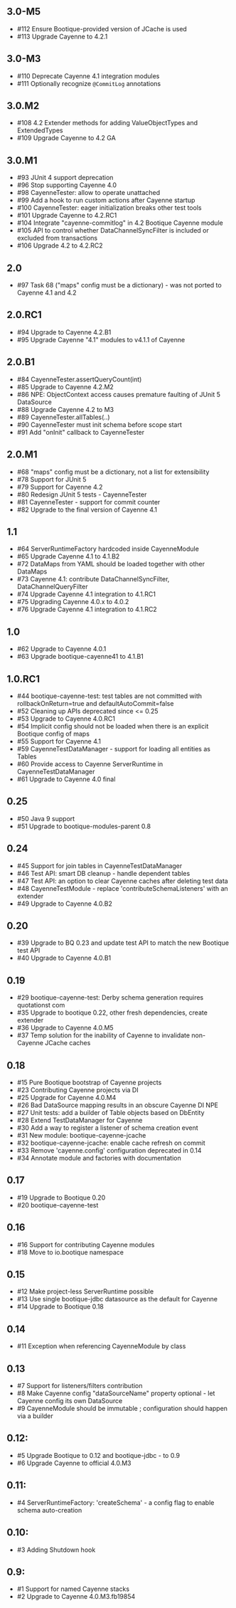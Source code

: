 ## 3.0-M5

* #112 Ensure Bootique-provided version of JCache is used
* #113 Upgrade Cayenne to 4.2.1

## 3.0-M3

* #110 Deprecate Cayenne 4.1 integration modules
* #111 Optionally recognize `@CommitLog` annotations

## 3.0.M2

* #108 4.2 Extender methods for adding ValueObjectTypes and ExtendedTypes
* #109 Upgrade Cayenne to 4.2 GA

## 3.0.M1

* #93 JUnit 4 support deprecation
* #96 Stop supporting Cayenne 4.0
* #98 CayenneTester: allow to operate unattached 
* #99 Add a hook to run custom actions after Cayenne startup
* #100 CayenneTester: eager initialization breaks other test tools
* #101 Upgrade Cayenne to 4.2.RC1
* #104 Integrate "cayenne-commitlog" in 4.2 Bootique Cayenne module
* #105 API to control whether DataChannelSyncFilter is included or excluded from transactions
* #106 Upgrade 4.2 to 4.2.RC2

## 2.0

* #97 Task 68 ("maps" config must be a dictionary) - was not ported to Cayenne 4.1 and 4.2

## 2.0.RC1

* #94 Upgrade to Cayenne 4.2.B1
* #95 Upgrade Cayenne "4.1" modules to v4.1.1 of Cayenne

## 2.0.B1

* #84 CayenneTester.assertQueryCount(int)
* #85 Upgrade to Cayenne 4.2.M2
* #86 NPE: ObjectContext access causes premature faulting of JUnit 5 DataSource
* #88 Upgrade Cayenne 4.2 to M3
* #89 CayenneTester.allTables(..)
* #90 CayenneTester must init schema before scope start
* #91 Add "onInit" callback to CayenneTester 

## 2.0.M1

* #68 "maps" config must be a dictionary, not a list for extensibility
* #78 Support for JUnit 5
* #79 Support for Cayenne 4.2
* #80 Redesign JUnit 5 tests - CayenneTester
* #81 CayenneTester - support for commit counter
* #82 Upgrade to the final version of Cayenne 4.1

## 1.1

* #64 ServerRuntimeFactory hardcoded inside CayenneModule
* #65 Upgrade Cayenne 4.1 to 4.1.B2
* #72 DataMaps from YAML should be loaded together with other DataMaps 
* #73 Cayenne 4.1: contribute DataChannelSyncFilter, DataChannelQueryFilter
* #74 Upgrade Cayenne 4.1 integration to 4.1.RC1 
* #75 Upgrading Cayenne 4.0.x to 4.0.2
* #76 Upgrade Cayenne 4.1 integration to 4.1.RC2  

## 1.0

* #62 Upgrade to Cayenne 4.0.1
* #63 Upgrade bootique-cayenne41 to 4.1.B1

## 1.0.RC1

* #44 bootique-cayenne-test: test tables are not committed with rollbackOnReturn=true and defaultAutoCommit=false
* #52 Cleaning up APIs deprecated since <= 0.25 
* #53 Upgrade to Cayenne 4.0.RC1
* #54 Implicit config should not be loaded when there is an explicit Bootique config of maps
* #55 Support for Cayenne 4.1
* #59 CayenneTestDataManager - support for loading all entities as Tables 
* #60 Provide access to Cayenne ServerRuntime in CayenneTestDataManager
* #61 Upgrade to Cayenne 4.0 final

## 0.25

* #50 Java 9 support
* #51 Upgrade to bootique-modules-parent 0.8

## 0.24

* #45 Support for join tables in CayenneTestDataManager
* #46 Test API: smart DB cleanup - handle dependent tables
* #47 Test API: an option to clear Cayenne caches after deleting test data
* #48 CayenneTestModule - replace 'contributeSchemaListeners' with an extender
* #49 Upgrade to Cayenne 4.0.B2

## 0.20

* #39 Upgrade to BQ 0.23 and update test API to match the new Bootique test API
* #40 Upgrade to Cayenne 4.0.B1

## 0.19

* #29 bootique-cayenne-test: Derby schema generation requires quotationst com
* #35 Upgrade to bootique 0.22, other fresh dependencies, create extender
* #36 Upgrade to Cayenne 4.0.M5
* #37 Temp solution for the inability of Cayenne to invalidate non-Cayenne JCache caches

## 0.18

* #15 Pure Bootique bootstrap of Cayenne projects
* #23 Contributing Cayenne projects via DI
* #25 Upgrade for Cayenne 4.0.M4
* #26 Bad DataSource mapping results in an obscure Cayenne DI NPE
* #27 Unit tests: add a builder of Table objects based on DbEntity
* #28 Extend TestDataManager for Cayenne
* #30 Add a way to register a listener of schema creation event
* #31 New module: bootique-cayenne-jcache
* #32 bootique-cayenne-jcache: enable cache refresh on commit
* #33 Remove 'cayenne.config' configuration deprecated in 0.14 
* #34 Annotate module and factories with documentation

## 0.17

* #19 Upgrade to Bootique 0.20
* #20 bootique-cayenne-test

## 0.16

* #16 Support for contributing Cayenne modules
* #18 Move to io.bootique namespace 

## 0.15

* #12 Make project-less ServerRuntime possible
* #13 Use single bootique-jdbc datasource as the default for Cayenne
* #14 Upgrade to Bootique 0.18 

## 0.14

* #11 Exception when referencing CayenneModule by class

## 0.13

* #7 Support for listeners/filters contribution
* #8 Make Cayenne config "dataSourceName" property optional - let Cayenne config its own DataSource
* #9 CayenneModule should be immutable ; configuration should happen via a builder

## 0.12:

* #5 Upgrade Bootique to 0.12 and bootique-jdbc - to 0.9
* #6 Upgrade Cayenne to official 4.0.M3
 
## 0.11:

* #4 ServerRuntimeFactory: 'createSchema' - a config flag to enable schema auto-creation

## 0.10:

* #3 Adding Shutdown hook

## 0.9:

* #1 Support for named Cayenne stacks
* #2 Upgrade to Cayenne 4.0.M3.fb19854

